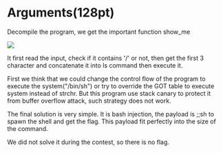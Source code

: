# Arguments(128pt)
Decompile the program, we get the important function show_me

![](disass.png)

It first read the input, check if it contains '/' or not, then get the first 3 character and concatenate it into ls command then execute it.

First we think that we could change the control flow of the program to execute the system("/bin/sh") or try to override the GOT table to execute system instead of strchr. But this program use stack canary to protect it from buffer overflow attack, such strategy does not work.

The final solution is very simple. It is bash injection, the payload is ;;sh to spawn the shell and get the flag. This payload fit perfectly into the size of the command. 

We did not solve it during the contest, so there is no flag.